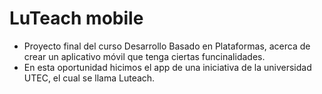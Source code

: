 # LuTeach mobile

- Proyecto final del curso Desarrollo Basado en Plataformas, acerca de crear un aplicativo móvil que tenga ciertas funcinalidades. 
- En esta oportunidad hicimos el app de una iniciativa de la universidad UTEC, el cual se llama Luteach.
